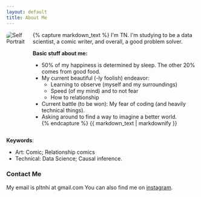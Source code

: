 ```yaml
---
layout: default
title: About Me
---
```


<div style="display: flex; align-items: flex-start; gap: 20px;">

<div>
<img src="{{ site.baseurl }}/assets/self-portrait.png" alt="Self Portrait" style="max-width: 300px; border-radius: 10px;">
</div>

<div>
  {% capture markdown_text %}
I'm TN.  
I'm studying to be a data scientist, a comic writer, and overall, a good problem solver.  

**Basic stuff about me:**  

- 50% of my happiness is determined by sleep. The other 20% comes from good food.  
- My current beautiful (-ly foolish) endeavor:  
    - Learning to observe (myself and my surroundings)  
    - Speed (of my mind) and to not fear  
    - How to relationship  
- Current battle (to be won): My fear of coding (and heavily technical things).  
- Asking around to find a way to imagine a better world.  
  {% endcapture %}
  {{ markdown_text | markdownify }}
</div>

</div>

**Keywords**: 
- Art: Comic; Relationship comics 
- Technical: Data Science; Causal inference.

### Contact Me
My email is pltnhi at gmail.com
You can also find me on [instagram](https://www.instagram.com/insramen_/).
